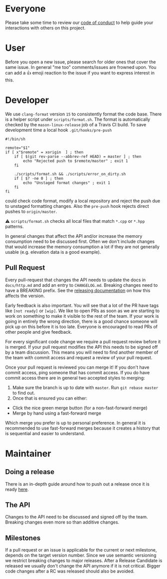 # Everyone

Please take some time to review our [code of conduct](CODE-OF-CONDUCT.md) to help guide your interactions with others on this project.

# User

Before you open a new issue, please search for older ones that cover the same issue.
In general "me too" comments/issues are frowned upon.
You can add a :+1: emoji reaction to the issue if you want to express interest in this.

# Developer

We use `clang-format` version `15` to consistently format the code base. There is a helper script under `scripts/format.sh`.
The format is automatically checked by the `mason-linux-release` job of a Travis CI build.
To save development time a local hook `.git/hooks/pre-push`
```
#!/bin/sh

remote="$1"
if [ x"$remote" = xorigin  ] ; then
    if [ $(git rev-parse --abbrev-ref HEAD) = master ] ; then
        echo "Rejected push to $remote/master" ; exit 1
    fi

    ./scripts/format.sh && ./scripts/error_on_dirty.sh
    if [ $? -ne 0 ] ; then
        echo "Unstaged format changes" ; exit 1
    fi
fi
```
could check code format, modify a local repository and reject the push due to unstaged formatting changes.
Also the `pre-push` hook rejects direct pushes to `origin/master`.

⚠️ `scripts/format.sh` checks all local files that match `*.cpp` or `*.hpp` patterns.


In general changes that affect the API and/or increase the memory consumption need to be discussed first.
Often we don't include changes that would increase the memory consumption a lot if they are not generally usable (e.g. elevation data is a good example).

## Pull Request

Every pull-request that changes the API needs to update the docs in `docs/http.md` and add an entry to `CHANGELOG.md`.
Breaking changes need to have a BREAKING prefix. See the [releasing documentation](docs/releasing.md) on how this affects the version.

Early feedback is also important.
You will see that a lot of the PR have tags like `[not ready]` or `[wip]`.
We like to open PRs as soon as we are starting to work on something to make it visible to the rest of the team.
If your work is going in entirely the wrong direction, there is a good chance someone will pick up on this before it is too late.
Everyone is encouraged to read PRs of other people and give feedback.

For every significant code change we require a pull request review before it is merged.
If your pull request modifies the API this needs to be signed off by a team discussion.
This means you will need to find another member of the team with commit access and request a review of your pull request.

Once your pull request is reviewed you can merge it! If you don't have commit access, ping someone that has commit access.
If you do have commit access there are in general two accepted styles to merging:

1. Make sure the branch is up to date with `master`. Run `git rebase master` to find out.
2. Once that is ensured you can either:
  - Click the nice green merge button (for a non-fast-forward merge)
  - Merge by hand using a fast-forward merge

Which merge you prefer is up to personal preference. In general it is recommended to use fast-forward merges because it creates a history that is sequential and easier to understand.

# Maintainer

## Doing a release

There is an in-depth guide around how to push out a release once it is ready [here](docs/releasing.md).

## The API

Changes to the API need to be discussed and signed off by the team. Breaking changes even more so than additive changes.

## Milestones

If a pull request or an issue is applicable for the current or next milestone, depends on the target version number.
Since we use semantic versioning we restrict breaking changes to major releases.
After a Release Candidate is released we usually don't change the API anymore if it is not critical.
Bigger code changes after a RC was released should also be avoided.

